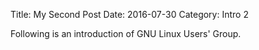 Title: My Second Post
Date: 2016-07-30 
Category: Intro 2

Following is an introduction of GNU Linux Users' Group.

